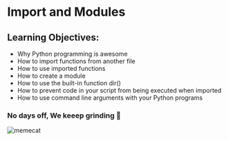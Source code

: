 # Import and Modules
## Learning Objectives:
- Why Python programming is awesome
- How to import functions from another file
- How to use imported functions
- How to create a module
- How to use the built-in function dir()
- How to prevent code in your script from being executed when imported
- How to use command line arguments with your Python programs
### No days off, We keeep grinding :pray:
![memecat](https://i.pinimg.com/564x/34/5a/ee/345aeee714fc811016fab1c1b5edfdf5.jpg)

